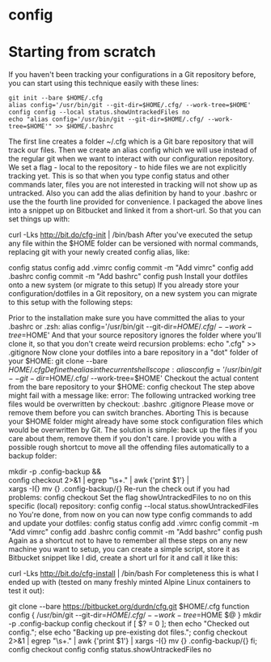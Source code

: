 # config

# Starting from scratch
If you haven't been tracking your configurations in a Git repository before, you can start using this technique easily with these lines:
```
git init --bare $HOME/.cfg
alias config='/usr/bin/git --git-dir=$HOME/.cfg/ --work-tree=$HOME'
config config --local status.showUntrackedFiles no
echo "alias config='/usr/bin/git --git-dir=$HOME/.cfg/ --work-tree=$HOME'" >> $HOME/.bashrc
```
The first line creates a folder ~/.cfg which is a Git bare repository that will track our files.
Then we create an alias config which we will use instead of the regular git when we want to interact with our configuration repository.
We set a flag - local to the repository - to hide files we are not explicitly tracking yet. This is so that when you type config status and other commands later, files you are not interested in tracking will not show up as untracked.
Also you can add the alias definition by hand to your .bashrc or use the the fourth line provided for convenience.
I packaged the above lines into a snippet up on Bitbucket and linked it from a short-url. So that you can set things up with:

curl -Lks http://bit.do/cfg-init | /bin/bash
After you've executed the setup any file within the $HOME folder can be versioned with normal commands, replacing git with your newly created config alias, like:

config status
config add .vimrc
config commit -m "Add vimrc"
config add .bashrc
config commit -m "Add bashrc"
config push
Install your dotfiles onto a new system (or migrate to this setup)
If you already store your configuration/dotfiles in a Git repository, on a new system you can migrate to this setup with the following steps:

Prior to the installation make sure you have committed the alias to your .bashrc or .zsh:
alias config='/usr/bin/git --git-dir=$HOME/.cfg/ --work-tree=$HOME'
And that your source repository ignores the folder where you'll clone it, so that you don't create weird recursion problems:
echo ".cfg" >> .gitignore
Now clone your dotfiles into a bare repository in a "dot" folder of your $HOME:
git clone --bare <git-repo-url> $HOME/.cfg
Define the alias in the current shell scope:
alias config='/usr/bin/git --git-dir=$HOME/.cfg/ --work-tree=$HOME'
Checkout the actual content from the bare repository to your $HOME:
config checkout
The step above might fail with a message like:
error: The following untracked working tree files would be overwritten by checkout:
    .bashrc
    .gitignore
Please move or remove them before you can switch branches.
Aborting
This is because your $HOME folder might already have some stock configuration files which would be overwritten by Git. The solution is simple: back up the files if you care about them, remove them if you don't care. I provide you with a possible rough shortcut to move all the offending files automatically to a backup folder:

mkdir -p .config-backup && \
config checkout 2>&1 | egrep "\s+\." | awk {'print $1'} | \
xargs -I{} mv {} .config-backup/{}
Re-run the check out if you had problems:
config checkout
Set the flag showUntrackedFiles to no on this specific (local) repository:
config config --local status.showUntrackedFiles no
You're done, from now on you can now type config commands to add and update your dotfiles:
config status
config add .vimrc
config commit -m "Add vimrc"
config add .bashrc
config commit -m "Add bashrc"
config push
Again as a shortcut not to have to remember all these steps on any new machine you want to setup, you can create a simple script, store it as Bitbucket snippet like I did, create a short url for it and call it like this:

curl -Lks http://bit.do/cfg-install | /bin/bash
For completeness this is what I ended up with (tested on many freshly minted Alpine Linux containers to test it out):

git clone --bare https://bitbucket.org/durdn/cfg.git $HOME/.cfg
function config {
   /usr/bin/git --git-dir=$HOME/.cfg/ --work-tree=$HOME $@
}
mkdir -p .config-backup
config checkout
if [ $? = 0 ]; then
  echo "Checked out config.";
  else
    echo "Backing up pre-existing dot files.";
    config checkout 2>&1 | egrep "\s+\." | awk {'print $1'} | xargs -I{} mv {} .config-backup/{}
fi;
config checkout
config config status.showUntrackedFiles no
